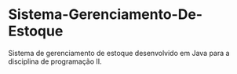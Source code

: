 # Sistema-Gerenciamento-De-Estoque
Sistema de gerenciamento de estoque desenvolvido em Java para a disciplina de programação II.
